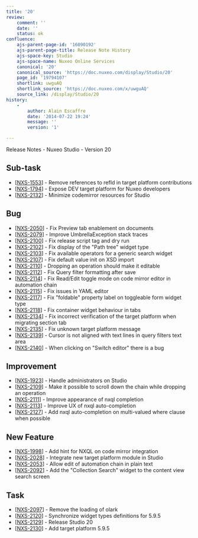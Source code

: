 ```yaml
---
title: '20'
review:
    comment: ''
    date: ''
    status: ok
confluence:
    ajs-parent-page-id: '16090192'
    ajs-parent-page-title: Release Note History
    ajs-space-key: Studio
    ajs-space-name: Nuxeo Online Services
    canonical: '20'
    canonical_source: 'https://doc.nuxeo.com/display/Studio/20'
    page_id: '19794107'
    shortlink: uwguAQ
    shortlink_source: 'https://doc.nuxeo.com/x/uwguAQ'
    source_link: /display/Studio/20
history:
    - 
        author: Alain Escaffre
        date: '2014-07-22 19:24'
        message: ''
        version: '1'

---
```

Release Notes - Nuxeo Studio - Version 20 <h2> Sub-task </h2> <ul> <li>[<a href='https://jira.nuxeo.com/browse/NXS-1553'>NXS-1553</a>] - Remove references to refId in target platform contributions </li> <li>[<a href='https://jira.nuxeo.com/browse/NXS-1794'>NXS-1794</a>] - Expose DEV target platform for Nuxeo developers </li> <li>[<a href='https://jira.nuxeo.com/browse/NXS-2132'>NXS-2132</a>] - Minimize codemirror resources for Studio </li> </ul> <h2> Bug </h2> <ul> <li>[<a href='https://jira.nuxeo.com/browse/NXS-2050'>NXS-2050</a>] - Fix Preview tab enablement on documents </li> <li>[<a href='https://jira.nuxeo.com/browse/NXS-2079'>NXS-2079</a>] - Improve UmbrellaException stack traces </li> <li>[<a href='https://jira.nuxeo.com/browse/NXS-2100'>NXS-2100</a>] - Fix release script tag and dry run </li> <li>[<a href='https://jira.nuxeo.com/browse/NXS-2102'>NXS-2102</a>] - Fix display of the &quot;Path tree&quot; widget type </li> <li>[<a href='https://jira.nuxeo.com/browse/NXS-2103'>NXS-2103</a>] - Fix available operators for a generic search widget </li> <li>[<a href='https://jira.nuxeo.com/browse/NXS-2107'>NXS-2107</a>] - Fix default value init on XSD import </li> <li>[<a href='https://jira.nuxeo.com/browse/NXS-2110'>NXS-2110</a>] - Dropping an operation should make it editable </li> <li>[<a href='https://jira.nuxeo.com/browse/NXS-2112'>NXS-2112</a>] - Fix Query filter formatting after save </li> <li>[<a href='https://jira.nuxeo.com/browse/NXS-2114'>NXS-2114</a>] - Fix Read/Edit toggle mode on code mirror editor in automation chain </li> <li>[<a href='https://jira.nuxeo.com/browse/NXS-2115'>NXS-2115</a>] - Fix issues in YAML editor </li> <li>[<a href='https://jira.nuxeo.com/browse/NXS-2117'>NXS-2117</a>] - Fix &quot;foldable&quot; property label on toggleable form widget type </li> <li>[<a href='https://jira.nuxeo.com/browse/NXS-2118'>NXS-2118</a>] - Fix container widget behaviour in tabs </li> <li>[<a href='https://jira.nuxeo.com/browse/NXS-2134'>NXS-2134</a>] - Fix incorrect verification of the target platform when migrating section tab </li> <li>[<a href='https://jira.nuxeo.com/browse/NXS-2135'>NXS-2135</a>] - Fix unknown target platform message </li> <li>[<a href='https://jira.nuxeo.com/browse/NXS-2139'>NXS-2139</a>] - Cursor is not aligned with text lines in query filters text area </li> <li>[<a href='https://jira.nuxeo.com/browse/NXS-2140'>NXS-2140</a>] - When clicking on &quot;Switch editor&quot; there is a bug </li> </ul> <h2> Improvement </h2> <ul> <li>[<a href='https://jira.nuxeo.com/browse/NXS-1923'>NXS-1923</a>] - Handle administrators on Studio </li> <li>[<a href='https://jira.nuxeo.com/browse/NXS-2109'>NXS-2109</a>] - Make it possible to scroll down the chain while dropping an operation </li> <li>[<a href='https://jira.nuxeo.com/browse/NXS-2111'>NXS-2111</a>] - Improve appearance of nxql completion </li> <li>[<a href='https://jira.nuxeo.com/browse/NXS-2113'>NXS-2113</a>] - Improve UX of nxql auto-completion </li> <li>[<a href='https://jira.nuxeo.com/browse/NXS-2127'>NXS-2127</a>] - Add nxql auto-completion on multi-valued where clause when possible </li> </ul> <h2> New Feature </h2> <ul> <li>[<a href='https://jira.nuxeo.com/browse/NXS-1998'>NXS-1998</a>] - Add hint for NXQL on code mirror integration </li> <li>[<a href='https://jira.nuxeo.com/browse/NXS-2028'>NXS-2028</a>] - Integrate new target platform module in Studio </li> <li>[<a href='https://jira.nuxeo.com/browse/NXS-2053'>NXS-2053</a>] - Allow edit of automation chain in plain text </li> <li>[<a href='https://jira.nuxeo.com/browse/NXS-2092'>NXS-2092</a>] - Add the &quot;Collection Search&quot; widget to the content view search screen </li> </ul> <h2> Task </h2> <ul> <li>[<a href='https://jira.nuxeo.com/browse/NXS-2097'>NXS-2097</a>] - Remove the loading of olark </li> <li>[<a href='https://jira.nuxeo.com/browse/NXS-2120'>NXS-2120</a>] - Synchronize widget types definitions for 5.9.5 </li> <li>[<a href='https://jira.nuxeo.com/browse/NXS-2129'>NXS-2129</a>] - Release Studio 20 </li> <li>[<a href='https://jira.nuxeo.com/browse/NXS-2130'>NXS-2130</a>] - Add target platform 5.9.5 </li> </ul>